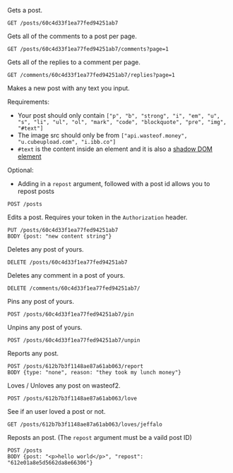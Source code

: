 Gets a post.

`GET /posts/60c4d33f1ea77fed94251ab7`

Gets all of the comments to a post per page.

`GET /posts/60c4d33f1ea77fed94251ab7/comments?page=1`

Gets all of the replies to a comment per page.

`GET /comments/60c4d33f1ea77fed94251ab7/replies?page=1`

Makes a new post with any text you input.

Requirements:
- Your post should only contain `["p", "b", "strong", "i", "em", "u", "s", "li", "ul", "ol", "mark", "code", "blockquote", "pre", "img", "#text"]`
- The image src should only be from `["api.wasteof.money", "u.cubeupload.com", "i.ibb.co"]`
- `#text` is the content inside an element and it is also a [shadow DOM element](https://web.dev/shadowdom-v1/)

Optional:
- Adding in a `repost` argument, followed with a post id allows you to repost posts

`POST /posts`

Edits a post. Requires your token in the `Authorization` header.

```
PUT /posts/60c4d33f1ea77fed94251ab7
BODY {post: "new content string"}
```

Deletes any post of yours.

`DELETE /posts/60c4d33f1ea77fed94251ab7`

Deletes any comment in a post of yours.

`DELETE /comments/60c4d33f1ea77fed94251ab7/`

Pins any post of yours.

`POST /posts/60c4d33f1ea77fed94251ab7/pin`

Unpins any post of yours.

`POST /posts/60c4d33f1ea77fed94251ab7/unpin`

Reports any post.

```
POST /posts/612b7b3f1148ae87a61ab063/report
BODY {type: "none", reason: "they took my lunch money"}
```

Loves / Unloves any post on wasteof2.

`POST /posts/612b7b3f1148ae87a61ab063/love`

See if an user loved a post or not.

`GET /posts/612b7b3f1148ae87a61ab063/loves/jeffalo`

Reposts an post. (The `repost` argument must be a vaild post ID)

```
POST /posts
BODY {post: "<p>hello world</p>", "repost": "612e01a8e5d5662da8e66306"}
```
